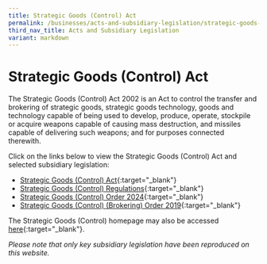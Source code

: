 ```yaml
---
title: Strategic Goods (Control) Act
permalink: /businesses/acts-and-subsidiary-legislation/strategic-goods-control-act/
third_nav_title: Acts and Subsidiary Legislation
variant: markdown
---
```

# Strategic Goods (Control) Act

The Strategic Goods (Control) Act 2002 is an Act to control the transfer and brokering of strategic goods, strategic goods technology, goods and technology capable of being used to develop, produce, operate, stockpile or acquire weapons capable of causing mass destruction, and missiles capable of delivering such weapons; and for purposes connected therewith.

Click on the links below to view the Strategic Goods (Control) Act and selected subsidiary legislation:

-   [Strategic Goods (Control) Act](https://sso.agc.gov.sg/Act/SGCA2002){:target="_blank"}
-   [Strategic Goods (Control) Regulations](https://sso.agc.gov.sg/SL/SGCA2002-RG1){:target="_blank"}
-   [Strategic Goods (Control) Order 2024](https://sso.agc.gov.sg/SL-Supp/S641-2024/Published/20240801?DocDate=20240801){:target="_blank"}
-   [Strategic Goods (Control) (Brokering) Order 2019](https://sso.agc.gov.sg/SL/SGCA2002-S534-2019){:target="_blank"}

The Strategic Goods (Control) homepage may also be accessed [here](/businesses/strategic-goods-control/overview){:target="_blank"}.

*Please note that only key subsidiary legislation have been reproduced on this website.*
